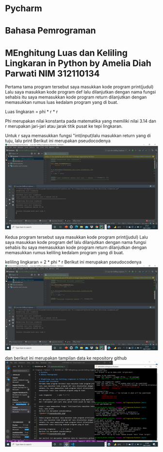 # Pycharm
# Bahasa Pemrograman

# MEnghitung Luas dan Keliling Lingkaran in Python by Amelia Diah Parwati NIM 312110134
Pertama tama program tersebut saya masukkan kode program print(judul)
Lalu saya masukkan kode program def lalu dilanjutkan dengan nama fungsi
sehabis itu saya memasukkan kode program return dilanjutkan dengan memasukkan rumus luas kedalam program yang di buat.

Luas lingkaran      = phi * r * r

Phi merupakan nilai konstanta pada matematika yang memiliki nilai 3.14 dan r merupakan jari-jari atau jarak titik pusat ke tepi lingkaran.

Untuk r saya memasukkan fungsi "int(input)lalu masukkan return yang di tuju, lalu print
Berikut ini merupakan pseudocodenya
![gambar1](sspseudocode1.png)

Kedua program tersebut saya masukkan kode program print(judul)
Lalu saya masukkan kode program def lalu dilanjutkan dengan nama fungsi
sehabis itu saya memasukkan kode program return dilanjutkan dengan memasukkan rumus keliling kedalam program yang di buat.

keliling lingkaran      = 2 * phi * r 
Berikut ini merupakan pseudocodenya
![gambar2](sspseudocode2.png)

dan berikut ini merupakan tampilan data ke repository github
![gambar3](ss3.png)